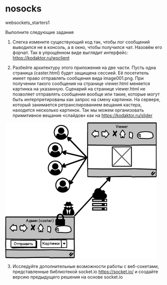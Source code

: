 # nosocks
websockets_starters1

Выполните следующие задания

1. Слегка измените существующий код так, чтобы лог сообщений выводился не в консоль, а в окно, чтобы получился чат. Назовём его форчат. Так в упрощённом виде выглядит интерфейс: https://kodaktor.ru/wsclient


2. Разбейте архитектуру этого приложения на две части. Пусть одна страница (caster.html) будет защищена сессией. Её посетитель имеет право отправлять сообщения вида image001.png. При получении такого сообщения на странице viewer.html меняется картинка на указанную. Сценарий на странице viewer.html не позволяет отправлять сообщения вообще или такие, которые могут быть интерпретированы как запрос на смену картинки. На сервере, который занимается ретранслированием вещания кастера, находится несколько картинок. Так мы можем организовать примитивное вещание «слайдов» как на https://kodaktor.ru/slider

![alt scheme](SlideCaster.png "Начало работы")

3. Исследуйте дополнительные возможности работы с веб-сокетами, представленные библиотекой socket.io https://socket.io/  и создайте версию предыдущего решения на основе socket.io
